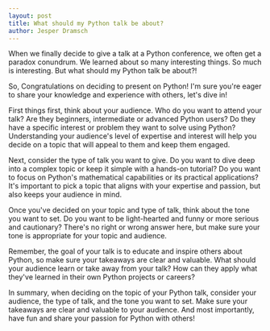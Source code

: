 ```yaml
---
layout: post
title: What should my Python talk be about?
author: Jesper Dramsch
---
```


When we finally decide to give a talk at a Python conference, we often get a paradox conundrum. We learned about so many interesting things. So much is interesting. But what should my Python talk be about?!

So, Congratulations on deciding to present on Python! I'm sure you're eager to share your knowledge and experience with others, let's dive in!

First things first, think about your audience. Who do you want to attend your talk? Are they beginners, intermediate or advanced Python users? Do they have a specific interest or problem they want to solve using Python? Understanding your audience's level of expertise and interest will help you decide on a topic that will appeal to them and keep them engaged.

Next, consider the type of talk you want to give. Do you want to dive deep into a complex topic or keep it simple with a hands-on tutorial? Do you want to focus on Python's mathematical capabilities or its practical applications? It's important to pick a topic that aligns with your expertise and passion, but also keeps your audience in mind.

Once you've decided on your topic and type of talk, think about the tone you want to set. Do you want to be light-hearted and funny or more serious and cautionary? There's no right or wrong answer here, but make sure your tone is appropriate for your topic and audience.

Remember, the goal of your talk is to educate and inspire others about Python, so make sure your takeaways are clear and valuable. What should your audience learn or take away from your talk? How can they apply what they've learned in their own Python projects or careers?

In summary, when deciding on the topic of your Python talk, consider your audience, the type of talk, and the tone you want to set. Make sure your takeaways are clear and valuable to your audience. And most importantly, have fun and share your passion for Python with others!
